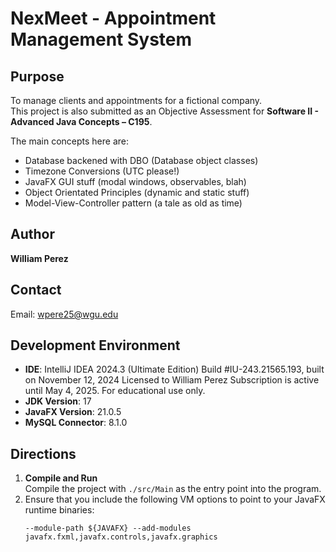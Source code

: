 # NexMeet - Appointment Management System

## Purpose
To manage clients and appointments for a fictional company.  
This project is also submitted as an Objective Assessment for **Software II - Advanced Java Concepts – C195**.

The main concepts here are:

- Database backened with DBO (Database object classes)
- Timezone Conversions (UTC please!) 
- JavaFX GUI stuff (modal windows, observables, blah)
- Object Orientated Principles (dynamic and static stuff) 
- Model-View-Controller pattern (a tale as old as time)


## Author
**William Perez**

## Contact
Email: [wpere25@wgu.edu](mailto:wpere25@wgu.edu)

## Development Environment
- **IDE**:  IntelliJ IDEA 2024.3 (Ultimate Edition)
  Build #IU-243.21565.193, built on November 12, 2024
  Licensed to William Perez
  Subscription is active until May 4, 2025.
  For educational use only.
- **JDK Version**: 17
- **JavaFX Version**: 21.0.5
- **MySQL Connector**: 8.1.0

## Directions
1. **Compile and Run**  
   Compile the project with `./src/Main` as the entry point into the program.  
2. Ensure that you include the following VM options to point to your JavaFX runtime binaries:
   ```
   --module-path ${JAVAFX} --add-modules javafx.fxml,javafx.controls,javafx.graphics
   ```
